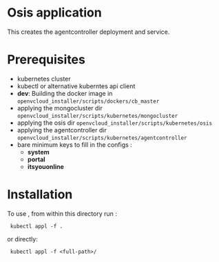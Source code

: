 # Osis application
This creates the agentcontroller deployment and service.

# Prerequisites
 - kubernetes cluster
 - kubectl or alternative kuberntes api client
 - **dev**:  Building the docker image in  ```openvcloud_installer/scripts/dockers/cb_master```
 - applying the mongocluster dir ```openvcloud_installer/scripts/kubernetes/mongocluster```
 - applying the osis dir ```openvcloud_installer/scripts/kubernetes/osis```
 - applying the agentcontroller dir ```openvcloud_installer/scripts/kubernetes/agentcontroller```
 - bare minimum keys to fill in the configs :
    - **system**
    - **portal**
    - **itsyouonline**

# Installation
To use , from within this directory run :
```
 kubectl appl -f .
```
or directly:
```
 kubectl appl -f <full-path>/
```
